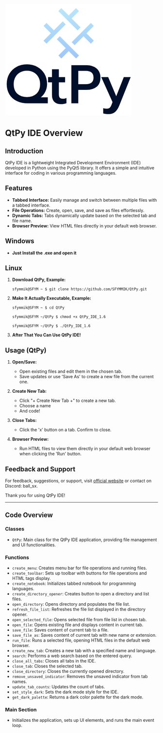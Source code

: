 ![Logo](logo.png)

# QtPy IDE Overview

## Introduction
QtPy IDE is a lightweight Integrated Development Environment (IDE) developed in Python using the PyQt5 library. It offers a simple and intuitive interface for coding in various programming languages.

## Features
- **Tabbed Interface:** Easily manage and switch between multiple files with a tabbed interface.
- **File Operations:** Create, open, save, and save as files effortlessly.
- **Dynamic Tabs:** Tabs dynamically update based on the selected tab and file name.
- **Browser Preview:** View HTML files directly in your default web browser.

## Windows
- **Just Install the .exe and open it**

## Linux
1. **Download QtPy, Example:**
   ```shell
   sfymmik@SFYM ~ $ git clone https://github.com/SFYMMIK/QtPy.git
   ```
2. **Make It Actually Executable, Example:**
   ```shell
   sfymmik@SFYM ~ $ cd QtPy
   ```
   ```shell
   sfymmik@SFYM ~/QtPy $ chmod +x QtPy_IDE_1.6
   ```
   ```shell
   sfymmik@SFYM ~/QtPy $ ./QtPy_IDE_1.6
   ```
3. **After That You Can Use QtPy IDE!**

## Usage (QtPy)

1. **Open/Save:**
   - Open existing files and edit them in the chosen tab.
   - Save updates or use 'Save As' to create a new file from the current one.

2. **Create New Tab:**
   - Click "+ Create New Tab +" to create a new tab.
   - Choose a name
   - And code!

3. **Close Tabs:**
   - Click the 'x' button on a tab. Confirm to close.

4. **Browser Preview:**
   - Run HTML files to view them directly in your default web browser when clicking the 'Run' button.

## Feedback and Support
For feedback, suggestions, or support, visit [official website](https://sfymmik.web.fc2.com) or contact on Discord: ball_sx.

Thank you for using QtPy IDE!

---

## Code Overview

### Classes
- `QtPy`: Main class for the QtPy IDE application, providing file management and UI functionalities.

### Functions
- `create_menu`: Creates menu bar for file operations and running files.
- `create_toolbar`: Sets up toolbar with buttons for file operations and HTML tags display.
- `create_notebook`: Initializes tabbed notebook for programming languages.
- `create_directory_opener`: Creates button to open a directory and list files.
- `open_directory`: Opens directory and populates the file list.
- `refresh_file_list`: Refreshes the file list displayed in the directory opener.
- `open_selected_file`: Opens selected file from file list in chosen tab.
- `open_file`: Opens existing file and displays content in current tab.
- `save_file`: Saves content of current tab to a file.
- `save_file_as`: Saves content of current tab with new name or extension.
- `run_file`: Runs a selected file, opening HTML files in the default web browser.
- `create_new_tab`: Creates a new tab with a specified name and language.
- `search`: Performs a web search based on the entered query.
- `close_all_tabs`: Closes all tabs in the IDE.
- `close_tab`: Closes the selected tab.
- `close_directory`: Closes the currently opened directory.
- `remove_unsaved_indicator`: Removes the unsaved indicator from tab names.
- `update_tab_counts`: Updates the count of tabs.
- `set_style_dark`: Sets the dark mode style for the IDE.
- `get_dark_palette`: Returns a dark color palette for the dark mode.

### Main Section
- Initializes the application, sets up UI elements, and runs the main event loop.
